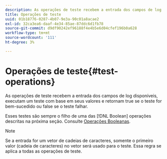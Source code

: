 ```yaml
---
description: As operações de teste recebem a entrada dos campos de log disponíveis, executam um teste com base em seus valores e retornam true se o teste for bem-sucedido ou false se o teste falhar.
title: Operações de teste
uuid: 01b18776-0287-4b07-9e3a-90c01a8acae2
exl-id: 32ca3ea6-daaf-4e34-85ae-87ddc6d1fb78
source-git-commit: d9df90242ef96188f4e4b5e6d04cfef196b0a628
workflow-type: tm+mt
source-wordcount: '111'
ht-degree: 3%

---
```


# Operações de teste{#test-operations}

As operações de teste recebem a entrada dos campos de log disponíveis, executam um teste com base em seus valores e retornam true se o teste for bem-sucedido ou false se o teste falhar.

Esses testes são sempre o filho de uma das [!DNL Boolean] operações descritas na próxima seção. Consulte [Operações Booleanas](../../../../home/c-dataset-const-proc/c-conditions/c-test-ops/c-boolean-ops.md#concept-9bee5fb907bb4e37871096aaf48b1baf).

>[!NOTE]
>
>Se a entrada for um vetor de cadeias de caracteres, somente o primeiro valor (cadeia de caracteres) no vetor será usado para o teste. Essa regra se aplica a todas as operações de teste.
